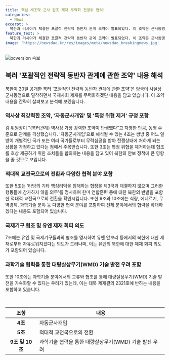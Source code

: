 ```yaml
---
title: 핵심 새조약 군사 원조 제재 무력화 전방위 협력!
categories:
  - News
excerpt: >
  북한과 러시아가 체결한 포괄적 전략적 동반자 관계 조약이 발표되었다. 이 조약은 군사동맹을 강화하고 국제사회의 제재를 무력화하겠다는 내용을 담고 있으며, 양국 간의 다양한 협력 분야에 대한 내용도 포함되어 있다. 이 조약은 미국을 포함한 외교적 압박에 대항하는 우호적인 의제를 감지시키며, 분명한 정책적 신호를 보내고 있다.
feature_text: >
  북한과 러시아가 체결한 포괄적 전략적 동반자 관계 조약이 발표되었다. 이 조약은 군사동맹을 강화하고 국제사회의 제재를 무력화하겠다는 내용을 담고 있으며, 양국 간의 다양한 협력 분야에 대한 내용도 포함되어 있다. 이 조약은 미국을 포함한 외교적 압박에 대항하는 우호적인 의제를 감지시키며, 분명한 정책적 신호를 보내고 있다.
image: 'https://newsdao.kr/res/images/meta/newsdao_breakingnews.jpg'
---
```


<p><img src="https://newsdao.kr/res/images/meta/newsdao_breakingnews.jpg" alt="pcversion 속보" /></p>

<h2 data-ke-size="size26">북러 '포괄적인 전략적 동반자 관계에 관한 조약' 내용 해석</h2>

<p data-ke-size="size16">북한이 20일 공개한 북러 '포괄적인 전략적 동반자 관계에 관한 조약'은 양국이 사실상 군사동맹으로 밀착하면서 국제사회 제재를 무력화하겠단 내용을 담고 있습니다. 이 조약 내용을 간략히 살펴보고 분석해 보겠습니다.</p>

<h3>역사상 최강력한 조약, '자동군사개입' 및 '특정 위협 제거' 규정 포함</h3>

<p data-ke-size="size16">김 위원장이 "(북러관계) 역사상 가장 강력한 조약이 탄생했다"고 자평한 만큼, 동맹 수준으로 관계를 격상했습니다. '자동군사개입'으로 해석될 수 있는 4조는 쌍방 중 어느 일방이 개별적인 국가 또는 여러 국가들로부터 무력침공을 받아 전쟁상태에 처하게 되는 상황을 가정하고 있다는 점에서 주목받습니다. 또한 3조는 특정 위협을 제거하는데 협조를 호상 제공하기 위한 조치들을 합의하는 내용을 담고 있어 북한의 안보 정책에 큰 영향을 줄 것으로 보입니다.</p>

<h3>적대적 교전국으로의 전환과 다양한 협력 분야 포함</h3>

<p data-ke-size="size16">또한 5조는 '타방의 기타 핵심리익을 침해하는 협정을 제3국과 체결하지 않으며 그러한 행동들에 참가하지 않을 의무'를 명시하여 한미 연합훈련 등에 대한 북한의 반발을 포함한 적대적 교전국으로의 전환을 확인시킵니다. 또한 9조와 10조에는 식량, 에네르기, 무역경제, 과학기술 분야 등 다양한 협력 분야를 포함하여 전체 분야에서의 협력을 확대하겠다는 내용도 포함되어 있습니다.</p>

<h3>국제기구 협조 및 유엔 제재 회피 의도</h3>

<p data-ke-size="size16">7조에는 유엔 및 국제기구들과의 협조를 명시하여 유엔 안보리 등에서의 북한에 대한 제재로부터 자유로워지겠다는 의도가 드러나며, 이는 유엔의 북한에 대한 제재 회피 의도가 포함되어 있습니다.</p>

<h3>과학기술 협력을 통한 대량살상무기(WMD) 기술 발전 우려 포함</h3>

<p data-ke-size="size16">또한 10조에는 과학기술 분야에서의 교류와 협조를 통해 대량살상무기(WMD) 기술 발전을 가속화할 수 있다는 우려가 있는데, 이는 대북 제재결의 2321호에 반하는 내용을 포함하고 있습니다.</p>

<p data-ke-size="size16">&nbsp;</p>

<table>
    <thead>
        <tr>
            <th>조항</th>
            <th>내용</th>
        </tr>
    </thead>
    <tbody>
        <tr>
            <td style="text-align: center; height: 17px;"><b>4조</b></td>
            <td>자동군사개입</td>
        </tr>
        <tr>
            <td style="text-align: center; height: 17px;"><b>5조</b></td>
            <td>적대적 교전국으로의 전환</td>
        </tr>
        <tr>
            <td style="text-align: center; height: 17px;"><b>9조 및 10조</b></td>
            <td>과학기술 협력을 통한 대량살상무기(WMD) 기술 발전 우려</td>
        </tr>
    </tbody>
</table>


